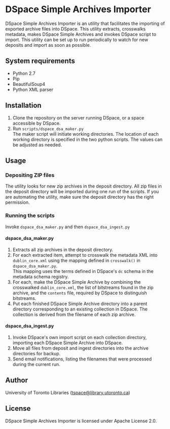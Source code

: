 # DSpace Simple Archives Importer

DSpace Simple Archives Importer is an utility that facilitates the importing of exported archive files into DSpace.
This utility extracts, crosswalks metadata, makes DSpace Simple Archives and invokes DSpace script to import.
This utility can be set up to run periodically to watch for new deposits and import as soon as possible.

## System requirements

* Python 2.7
* Pip
* BeautifulSoup4
* Python XML parser

## Installation

1. Clone the repository on the server running DSpace, or a space accessible by DSpace.
2. Run `scripts/dspace_dsa_maker.py`  
The maker script will initiate working directories.
The location of each working directory is specified in the two python scripts. The values can be adjusted as needed.

## Usage

### Depositing ZIP files

The utility looks for new zip archives in the deposit directory.
All zip files in the deposit directory will be imported during one run of the scripts. 
If you are automating the utility, make sure the deposit directory has the right permission.

### Running the scripts

Invoke `dspace_dsa_maker.py` and then `dspace_dsa_ingest.py`

#### dspace\_dsa\_maker.py

1. Extracts all zip archives in the deposit directory.
2. For each extracted item, attempt to crosswalk the metadata XML into `dublin_core.xml` using the mapping defined in `crosswalk()` in `dspace_dsa_maker.py`.  
This mapping uses the terms defined in DSpace's `dc` schema in the metadata schema registry.
3. For each, make the DSpace Simple Archive by combining the crosswalked `dublin_core.xml`, the list of bitstreams found in the zip archive, and the `contents` file, required by DSpace to distinguish bitstreams.
4. Put each finished DSpace Simple Archive directory into a parent directory corresponding to an existing collection in DSpace. The collection is derived from the filename of each zip archive.
 
#### dspace\_dsa\_ingest.py

1. Invoke DSpace's own import script on each collection directory, importing each DSpace Simple Archive into DSpace.
2. Move all files from deposit and ingest directories into the archive directories for backup. 
3. Send email notifications, listing the filenames that were processed during the current run.

## Author

University of Toronto Libraries (<tspace@library.utoronto.ca>)

## License

DSpace Simple Archives Importer is licensed under Apache License 2.0.
